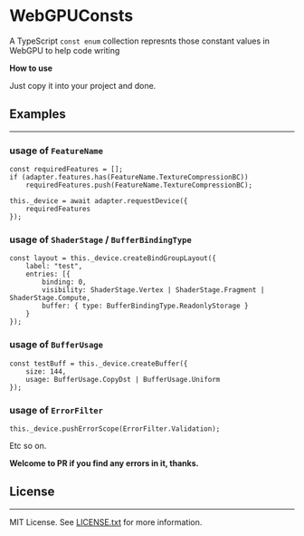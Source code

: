 # WebGPUConsts

A TypeScript `const enum` collection represnts those constant values in WebGPU to help code writing

**How to use**

Just copy it into your project and done.

## Examples
---

### usage of `FeatureName`

    const requiredFeatures = [];
    if (adapter.features.has(FeatureName.TextureCompressionBC))
        requiredFeatures.push(FeatureName.TextureCompressionBC);

    this._device = await adapter.requestDevice({
        requiredFeatures
    });

### usage of `ShaderStage` / `BufferBindingType`

    const layout = this._device.createBindGroupLayout({
        label: "test",
        entries: [{
            binding: 0,
            visibility: ShaderStage.Vertex | ShaderStage.Fragment | ShaderStage.Compute,
            buffer: { type: BufferBindingType.ReadonlyStorage }
        }
    });

### usage of `BufferUsage`

    const testBuff = this._device.createBuffer({
        size: 144,
        usage: BufferUsage.CopyDst | BufferUsage.Uniform
    });

### usage of `ErrorFilter`

    this._device.pushErrorScope(ErrorFilter.Validation);

Etc so on.

**Welcome to PR if you find any errors in it, thanks.**

## License
----
MIT License. See [LICENSE.txt](https://github.com/jcyuan/webgpuconsts/LICENSE.txt) for more information.

